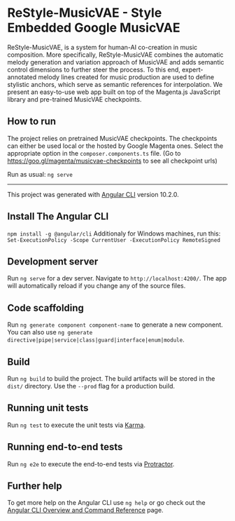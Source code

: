 # ReStyle-MusicVAE - Style Embedded Google MusicVAE

ReStyle-MusicVAE, is a system for human-AI co-creation in music composition. More specifically, ReStyle-MusicVAE combines the automatic melody generation and variation approach of MusicVAE and adds semantic control dimensions to further steer the process. To this end, expert-annotated melody lines created for music production are used to define stylistic anchors, which serve as semantic references for interpolation. We present an easy-to-use web app built on top of the Magenta.js JavaScript library and pre-trained MusicVAE checkpoints.

## How to run

The project relies on pretrained MusicVAE checkpoints. The checkpoints can either be used local or the hosted by Google Magenta ones.
Select the appropriate option in the `composer.components.ts` file. (Go to https://goo.gl/magenta/musicvae-checkpoints to see all checkpoint urls)

Run as usual: `ng serve`

----

This project was generated with [Angular CLI](https://github.com/angular/angular-cli) version 10.2.0.

## Install The Angular CLI

`npm install -g @angular/cli`
Additionaly for Windows machines, run this: `Set-ExecutionPolicy -Scope CurrentUser -ExecutionPolicy RemoteSigned`

## Development server

Run `ng serve` for a dev server. Navigate to `http://localhost:4200/`. The app will automatically reload if you change any of the source files.

## Code scaffolding

Run `ng generate component component-name` to generate a new component. You can also use `ng generate directive|pipe|service|class|guard|interface|enum|module`.

## Build

Run `ng build` to build the project. The build artifacts will be stored in the `dist/` directory. Use the `--prod` flag for a production build.

## Running unit tests

Run `ng test` to execute the unit tests via [Karma](https://karma-runner.github.io).

## Running end-to-end tests

Run `ng e2e` to execute the end-to-end tests via [Protractor](http://www.protractortest.org/).

## Further help

To get more help on the Angular CLI use `ng help` or go check out the [Angular CLI Overview and Command Reference](https://angular.io/cli) page.
